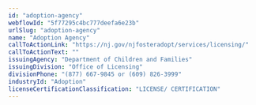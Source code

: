 ```yaml
---
id: "adoption-agency"
webflowId: "5f77295c4bc777deefa6e23b"
urlSlug: "adoption-agency"
name: "Adoption Agency"
callToActionLink: "https://nj.gov/njfosteradopt/services/licensing/"
callToActionText: ""
issuingAgency: "Department of Children and Families"
issuingDivision: "Office of Licensing"
divisionPhone: "(877) 667-9845 or (609) 826-3999"
industryId: "Adoption"
licenseCertificationClassification: "LICENSE/ CERTIFICATION"
---
```

